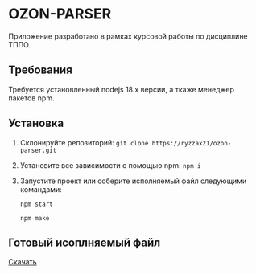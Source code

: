 # OZON-PARSER

Приложение разработано в рамках курсовой работы по дисциплине ТППО.

## Требования

Требуется установленный nodejs 18.x версии, а ткаже менеджер пакетов npm.

## Установка 

1. Склонируйте репозиторий: `git clone https://ryzzax21/ozon-parser.git`
2. Установите все зависимости с помощью npm: `npm i`
3. Запустите проект или соберите исполняемый файл следующими командами:

    `npm start`

    `npm make`

## Готовый исоплняемый файл

[Скачать](google.com)